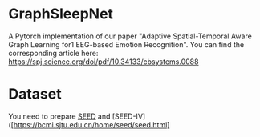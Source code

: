 # GraphSleepNet
A Pytorch implementation of our paper "Adaptive Spatial-Temporal Aware Graph Learning for1 EEG-based Emotion Recognition".
You can find the corresponding article here: https://spj.science.org/doi/pdf/10.34133/cbsystems.0088
# Dataset
You need to prepare [SEED](https://bcmi.sjtu.edu.cn/home/seed/seed.html) and [SEED-IV]([https://bcmi.sjtu.edu.cn/home/seed/seed.html]
